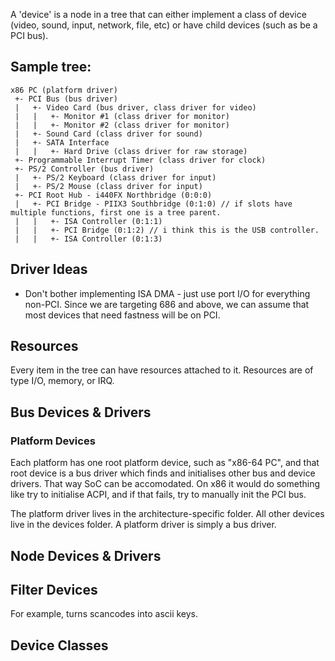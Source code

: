 A 'device' is a node in a tree that can either implement a class of device (video, sound, input, network, file, etc) or have child devices (such as be a PCI bus).

## Sample tree:

    x86 PC (platform driver)
     +- PCI Bus (bus driver)
     |   +- Video Card (bus driver, class driver for video)
     |   |   +- Monitor #1 (class driver for monitor)
     |   |   +- Monitor #2 (class driver for monitor)
     |   +- Sound Card (class driver for sound)
     |   +- SATA Interface
     |   |   +- Hard Drive (class driver for raw storage)
     +- Programmable Interrupt Timer (class driver for clock)
     +- PS/2 Controller (bus driver)
     |   +- PS/2 Keyboard (class driver for input)
     |   +- PS/2 Mouse (class driver for input)
     +- PCI Root Hub - i440FX Northbridge (0:0:0)
     |   +- PCI Bridge - PIIX3 Southbridge (0:1:0) // if slots have multiple functions, first one is a tree parent.
     |   |   +- ISA Controller (0:1:1)
     |   |   +- PCI Bridge (0:1:2) // i think this is the USB controller.
     |   |   +- ISA Controller (0:1:3)

## Driver Ideas

- Don't bother implementing ISA DMA - just use port I/O for everything non-PCI. Since we are targeting 686 and above, we can assume that most devices that need fastness will be on PCI.

## Resources

Every item in the tree can have resources attached to it. Resources are of type I/O, memory, or IRQ.

## Bus Devices & Drivers

### Platform Devices

Each platform has one root platform device, such as "x86-64 PC", and that root device is a bus driver which finds and initialises other bus and device drivers. That way SoC can be accomodated. On x86 it would do something like try to initialise ACPI, and if that fails, try to manually init the PCI bus.

The platform driver lives in the architecture-specific folder. All other devices live in the devices folder. A platform driver is simply a bus driver.

## Node Devices & Drivers

## Filter Devices

For example, turns scancodes into ascii keys.

## Device Classes
